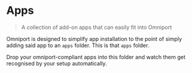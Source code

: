 # Apps

> A collection of add-on apps that can easily fit into Omniport

Omniport is designed to simplify app installation to the point of simply adding
said app to an `apps` folder. This is that `apps` folder.

Drop your omniport-compliant apps into this folder and watch them get recognised
by your setup automatically.
